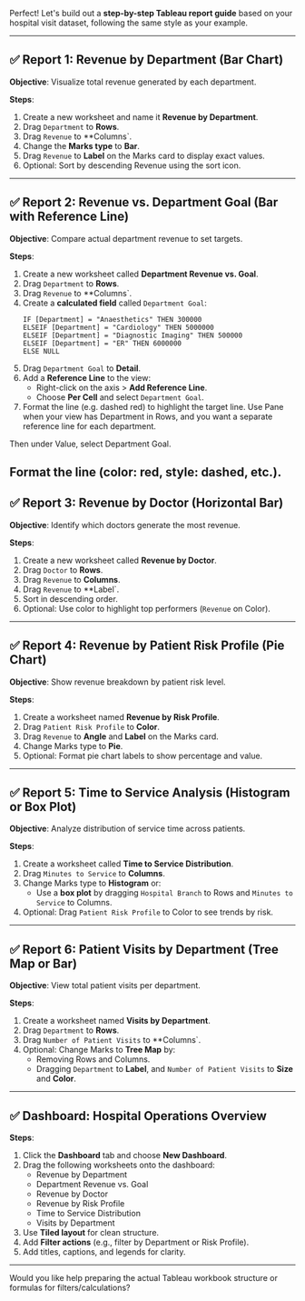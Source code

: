Perfect! Let's build out a **step-by-step Tableau report guide** based on your hospital visit dataset, following the same style as your example.

---

## ✅ **Report 1: Revenue by Department (Bar Chart)**

**Objective**: Visualize total revenue generated by each department.

**Steps**:
1. Create a new worksheet and name it **Revenue by Department**.
2. Drag `Department` to **Rows**.
3. Drag `Revenue` to **Columns`.
4. Change the **Marks type** to **Bar**.
5. Drag `Revenue` to **Label** on the Marks card to display exact values.
6. Optional: Sort by descending Revenue using the sort icon.

---

## ✅ **Report 2: Revenue vs. Department Goal (Bar with Reference Line)**

**Objective**: Compare actual department revenue to set targets.

**Steps**:
1. Create a new worksheet called **Department Revenue vs. Goal**.
2. Drag `Department` to **Rows**.
3. Drag `Revenue` to **Columns`.
4. Create a **calculated field** called `Department Goal`:
   ``` 
   IF [Department] = "Anaesthetics" THEN 300000
   ELSEIF [Department] = "Cardiology" THEN 5000000
   ELSEIF [Department] = "Diagnostic Imaging" THEN 500000
   ELSEIF [Department] = "ER" THEN 6000000
   ELSE NULL
   ```
5. Drag `Department Goal` to **Detail**.
6. Add a **Reference Line** to the view:
   - Right-click on the axis > **Add Reference Line**.
   - Choose **Per Cell** and select `Department Goal`.
7. Format the line (e.g. dashed red) to highlight the target line.
Use Pane when your view has Department in Rows, and you want a separate reference line for each department.

Then under Value, select Department Goal.

Format the line (color: red, style: dashed, etc.).
---

## ✅ **Report 3: Revenue by Doctor (Horizontal Bar)**

**Objective**: Identify which doctors generate the most revenue.

**Steps**:
1. Create a new worksheet called **Revenue by Doctor**.
2. Drag `Doctor` to **Rows**.
3. Drag `Revenue` to **Columns**.
4. Drag `Revenue` to **Label`.
5. Sort in descending order.
6. Optional: Use color to highlight top performers (`Revenue` on Color).

---

## ✅ **Report 4: Revenue by Patient Risk Profile (Pie Chart)**

**Objective**: Show revenue breakdown by patient risk level.

**Steps**:
1. Create a worksheet named **Revenue by Risk Profile**.
2. Drag `Patient Risk Profile` to **Color**.
3. Drag `Revenue` to **Angle** and **Label** on the Marks card.
4. Change Marks type to **Pie**.
5. Optional: Format pie chart labels to show percentage and value.

---

## ✅ **Report 5: Time to Service Analysis (Histogram or Box Plot)**

**Objective**: Analyze distribution of service time across patients.

**Steps**:
1. Create a worksheet called **Time to Service Distribution**.
2. Drag `Minutes to Service` to **Columns**.
3. Change Marks type to **Histogram** or:
   - Use a **box plot** by dragging `Hospital Branch` to Rows and `Minutes to Service` to Columns.
4. Optional: Drag `Patient Risk Profile` to Color to see trends by risk.

---

## ✅ **Report 6: Patient Visits by Department (Tree Map or Bar)**

**Objective**: View total patient visits per department.

**Steps**:
1. Create a worksheet named **Visits by Department**.
2. Drag `Department` to **Rows**.
3. Drag `Number of Patient Visits` to **Columns`.
4. Optional: Change Marks to **Tree Map** by:
   - Removing Rows and Columns.
   - Dragging `Department` to **Label**, and `Number of Patient Visits` to **Size** and **Color**.

---

## ✅ **Dashboard: Hospital Operations Overview**

**Steps**:
1. Click the **Dashboard** tab and choose **New Dashboard**.
2. Drag the following worksheets onto the dashboard:
   - Revenue by Department
   - Department Revenue vs. Goal
   - Revenue by Doctor
   - Revenue by Risk Profile
   - Time to Service Distribution
   - Visits by Department
3. Use **Tiled layout** for clean structure.
4. Add **Filter actions** (e.g., filter by Department or Risk Profile).
5. Add titles, captions, and legends for clarity.

---

Would you like help preparing the actual Tableau workbook structure or formulas for filters/calculations?
